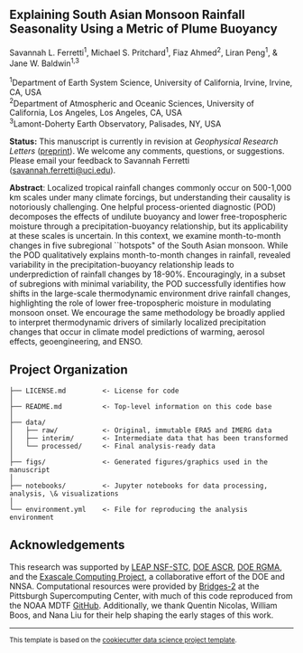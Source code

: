 Explaining South Asian Monsoon Rainfall Seasonality Using a Metric of Plume Buoyancy
------------

Savannah L. Ferretti<sup>1</sup>, Michael S. Pritchard<sup>1</sup>, Fiaz Ahmed<sup>2</sup>, Liran Peng<sup>1</sup>, & Jane W. Baldwin<sup>1,3</sup>

<sup>1</sup>Department of Earth System Science, University of California, Irvine, Irvine, CA, USA  
<sup>2</sup>Department of Atmospheric and Oceanic Sciences, University of California, Los Angeles, Los Angeles, CA, USA  
<sup>3</sup>Lamont-Doherty Earth Observatory, Palisades, NY, USA  

**Status:** This manuscript is currently in revision at *Geophysical Research Letters* ([preprint](https://essopenarchive.org/users/523896/articles/1272710-stress-testing-a-process-oriented-diagnostic-relating-tropical-rainfall-to-plume-buoyancy?commit=6e81c27fd796130f6e13c3a2273a6d76d79b5729)). We welcome any comments, questions, or suggestions. Please email your feedback to Savannah Ferretti (savannah.ferretti@uci.edu).

**Abstract**: Localized tropical rainfall changes commonly occur on 500-1,000 km scales under many climate forcings, but understanding their causality is notoriously challenging. One helpful process-oriented diagnostic (POD) decomposes the effects of undilute buoyancy and lower free-tropospheric moisture through a precipitation-buoyancy relationship, but its applicability at these scales is uncertain. In this context, we examine month-to-month changes in five subregional ``hotspots" of the South Asian monsoon. While the POD qualitatively explains month-to-month changes in rainfall, revealed variability in the precipitation-buoyancy relationship leads to underprediction of rainfall changes by 18-90\%. Encouragingly, in a subset of subregions with minimal variability, the POD successfully identifies how shifts in the large-scale thermodynamic environment drive rainfall changes, highlighting the role of lower free-tropospheric moisture in modulating monsoon onset. We encourage the same methodology be broadly applied to interpret thermodynamic drivers of similarly localized precipitation changes that occur in climate model predictions of warming, aerosol effects, geoengineering, and ENSO.

Project Organization
------------
```
├── LICENSE.md         <- License for code
│
├── README.md          <- Top-level information on this code base
│
├── data/
│   ├── raw/           <- Original, immutable ERA5 and IMERG data
│   ├── interim/       <- Intermediate data that has been transformed
│   └── processed/     <- Final analysis-ready data
│
├── figs/              <- Generated figures/graphics used in the manuscript
│
├── notebooks/         <- Jupyter notebooks for data processing, analysis, \& visualizations  
│
└── environment.yml    <- File for reproducing the analysis environment
```

Acknowledgements
-------
This research was supported by [LEAP NSF-STC](https://leap.columbia.edu/), [DOE ASCR](https://www.energy.gov/science/ascr/advanced-scientific-computing-research), [DOE RGMA](https://eesm.science.energy.gov/program-area/regional-global-model-analysis), and the [Exascale Computing Project](https://www.exascaleproject.org/), a collaborative effort of the DOE and NNSA. Computational resources were provided by [Bridges-2](https://www.psc.edu/resources/bridges-2/) at the Pittsburgh Supercomputing Center, with much of this code reproduced from the NOAA MDTF [GitHub](https://github.com/NOAA-GFDL/MDTF-diagnostics). Additionally, we thank Quentin Nicolas, William Boos, and Nana Liu for their help shaping the early stages of this work.

--------
<p><small>This template is based on the <a target="_blank" href="https://drivendata.github.io/cookiecutter-data-science/">cookiecutter data science project template</a>.</small></p>

